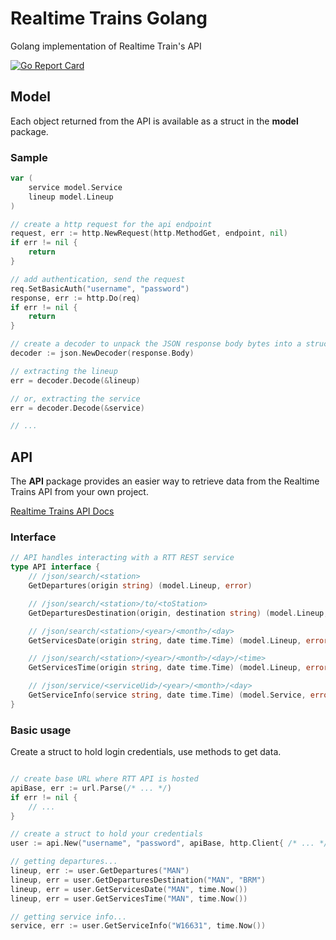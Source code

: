 # Realtime Trains Golang
Golang implementation of Realtime Train's API

[![Go Report Card](https://goreportcard.com/badge/github.com/georgeprice/realtime-trains-golang)](https://goreportcard.com/report/github.com/georgeprice/realtime-trains-golang)

## Model
Each object returned from the API is available as a struct in the __model__ package.

### Sample
```go
var (
    service model.Service
    lineup model.Lineup
)

// create a http request for the api endpoint
request, err := http.NewRequest(http.MethodGet, endpoint, nil)
if err != nil {
    return
}

// add authentication, send the request
req.SetBasicAuth("username", "password")
response, err := http.Do(req)
if err != nil {
    return
}

// create a decoder to unpack the JSON response body bytes into a struct
decoder := json.NewDecoder(response.Body)

// extracting the lineup 
err = decoder.Decode(&lineup)

// or, extracting the service
err = decoder.Decode(&service)

// ...
```

## API

The __API__ package provides an easier way to retrieve data from the Realtime Trains API from your own project.

[Realtime Trains API Docs](https://www.realtimetrains.co.uk/about/developer/pull/docs/)

### Interface

```go
// API handles interacting with a RTT REST service
type API interface {
	// /json/search/<station>
	GetDepartures(origin string) (model.Lineup, error)

	// /json/search/<station>/to/<toStation>
	GetDeparturesDestination(origin, destination string) (model.Lineup, error)

	// /json/search/<station>/<year>/<month>/<day>
	GetServicesDate(origin string, date time.Time) (model.Lineup, error)

	// /json/search/<station>/<year>/<month>/<day>/<time>
	GetServicesTime(origin string, date time.Time) (model.Lineup, error)

	// /json/service/<serviceUid>/<year>/<month>/<day>
	GetServiceInfo(service string, date time.Time) (model.Service, error)
}
```

### Basic usage
Create a struct to hold login credentials, use methods to get data.
```go

// create base URL where RTT API is hosted
apiBase, err := url.Parse(/* ... */)
if err != nil {
	// ...
}

// create a struct to hold your credentials
user := api.New("username", "password", apiBase, http.Client{ /* ... */ })

// getting departures...
lineup, err := user.GetDepartures("MAN")
lineup, err = user.GetDeparturesDestination("MAN", "BRM")
lineup, err = user.GetServicesDate("MAN", time.Now())
lineup, err = user.GetServicesTime("MAN", time.Now())

// getting service info...
service, err := user.GetServiceInfo("W16631", time.Now())

```
